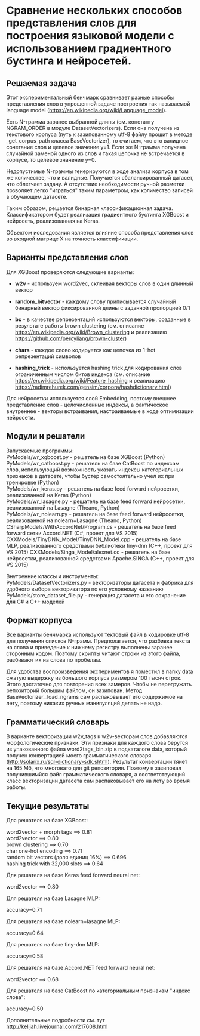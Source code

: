 # Сравнение нескольких способов представления слов для построения языковой модели с использованием градиентного бустинга и нейросетей.

## Решаемая задача

Этот экспериментальный бенчмарк сравнивает разные способы представления слов
в упрощенной задаче построения так называемой language model (https://en.wikipedia.org/wiki/Language_model).

Есть N-грамма заранее выбранной длины (см. константу NGRAM_ORDER 
в модуле DatasetVectorizers). Если она получена из текстового корпуса (путь к зазипованному
utf-8 файлу прошит в методе _get_corpus_path класса BaseVectorizer), то считаем, что
это валидное сочетание слов и целевое значение y=1. Если же N-грамма получена случайной
заменой одного из слов и такая цепочка не встречается в корпусе, то целевое значение y=0.

Недопустимые N-граммы генерируются в ходе анализа корпуса в том же количестве, что и валидные.
Получается сбалансированный датасет, что облегчает задачу. А отсутствие необходимости ручной разметки
позволяет легко "играться" таким параметром, как количество записей в обучающем датасете.

Таким образом, решается бинарная классификационная задача. Классификатором будет реализация
градиентного бустинга XGBoost и нейросеть, реализованная на Keras.

Объектом исследования является влияние способа представления слов во входной матрице X
на точность классификации.

## Варианты представления слов

Для XGBoost проверяются следующие варианты:

* **w2v** - используем word2vec, склеивая векторы слов в один длинный вектор  

* **random_bitvector** - каждому слову приписывается случайный бинарный вектор фиксированной длины с заданной пропорцией 0/1  

* **bc** - в качестве репрезентаций используются векторы, созданные в результате работы brown clustering (см. описание https://en.wikipedia.org/wiki/Brown_clustering и реализацию https://github.com/percyliang/brown-cluster)  

* **chars** - каждое слово кодируется как цепочка из 1-hot репрезентаций символов  

* **hashing_trick** - используется hashing trick для кодирования слов ограниченным числом битов индекса   (см. описание https://en.wikipedia.org/wiki/Feature_hashing и реализацию https://radimrehurek.com/gensim/corpora/hashdictionary.html)  

Для нейросетки используется слой Embedding, поэтому внешнее представление слов - целочисленные
индексы, а фактическое внутреннее - векторы встраивания, настраиваемые в ходе оптимизации
нейросети.

## Модули и решатели

Запускаемые программы:  
PyModels/wr_xgboost.py - решатель на базе XGBoost (Python)  
PyModels/wr_catboost.py - решатель на базе CatBoost по индексам слов, использующий возможность указать индексы категориальных признаков в датасете, чтобы бустер самостоятельно учел их при тренировке (Python)  
PyModels/wr_keras.py - решатель на базе feed forward нейросетки, реализованной на Keras (Python)  
PyModels/wr_lasagne.py - решатель на базе feed forward нейросетки, реализованной на Lasagne (Theano, Python)  
PyModels/wr_nolearn.py - решатель на базе feed forward нейросетки, реализованной на nolearn+Lasagne (Theano, Python)  
CSharpModels/WithAccordNet/Program.cs - решатель на базе feed forward сетки Accord.NET (C#, проект для VS 2015)  
CXXModels/TinyDNN_Model/TinyDNN_Model.cpp - решатель на базе MLP, реализованного средствами библиотеки tiny-dnn (C++, проект для VS 2015)
CXXModels/Singa_Model/alexnet.cc - решатель на базе нейросетки, реализованной средствами Apache.SINGA (C++, проект для VS 2015)

Внутренние классы и инструменты:  
PyModels/DatasetVectorizers.py - векторизаторы датасета и фабрика для удобного выбора векторизатора по его условному названию  
PyModels/store_dataset_file.py - генерация датасета и его сохранение для C# и C++ моделей  



## Формат корпуса

Все варианты бенчмарка используют тектовый файл в кодировке utf-8 для получения
списков N-грамм. Предполагается, что разбивка текста на слова и приведение к нижнему
регистру выполнены заранее сторонним кодом. Поэтому скрипты читают строки из этого файла,
разбивают их на слова по пробелам.

Для удобства воспроизведения экспериментов я поместил в папку data сжатую выдержку
из большого корпуса размером 100 тысяч строк. Этого достаточно для повторения всех
замеров. Чтобы не перегружать репозиторий большим файлом, он зазипован. Метод BaseVectorizer._load_ngrams
сам распаковывает его содержимое на лету, поэтому никаких ручных манипуляций делать не надо.


## Грамматический словарь

В варианте векторизации w2v_tags к w2v-векторам слов добавляются морфологические признаки.
Эти признаки для каждого слова берутся из упакованного файла word2tags_bin.zip в подкаталоге data,
который получен конвертацией моего грамматического словаря (http://solarix.ru/sql-dictionary-sdk.shtml).
Результат конвертации тянет на 165 Мб, что многовато для git репозитория. Поэтому я 
зазиповал получившимйся файл грамматического словаря, а соответствующий класс
векторизации датасета сам распаковывает его на лету во время работы.


## Текущие результаты

Для решателя на базе XGBoost:

word2vector + morph tags ==> 0.81  
word2vector ==> 0.80  
brown clustering ==> 0.70  
char one-hot encoding ==> 0.71  
random bit vectors (доля единиц 16%) ==> 0.696  
hashing trick with 32,000 slots ==> 0.64  

Для решателя на базе Keras feed forward neural net:

word2vector ==> 0.80  

Для решателя на базе Lasagne MLP:

accuracy=0.71  

Для решателя на базе nolearn+lasagne MLP:

accuracy=0.64

Для решателя на базе tiny-dnn MLP:

accuracy=0.58

Для решателя на базе Accord.NET feed forward neural net:

word2vector ==> 0.68  

Для решателя на базе CatBoost по категориальным признакам "индекс слова":

accuracy=0.50  

Дополнительные подробности см. тут http://kelijah.livejournal.com/217608.html
